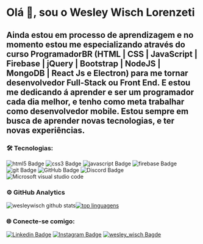 # Olá 👋, sou o Wesley Wisch Lorenzeti

## Ainda estou em processo de aprendizagem e no momento estou me especializando através do curso ProgramadorBR (HTML | CSS | JavaScript | Firebase | jQuery | Bootstrap | NodeJS | MongoDB | React Js e Electron) para me tornar desenvolvedor Full-Stack ou Front End. E estou me dedicando á aprender e ser um programador cada dia melhor, e tenho como meta trabalhar como desenvolvedor mobile. Estou sempre em busca de aprender novas tecnologias, e ter novas experiências.


###  🛠️ Tecnologias:

![html5 Badge](https://img.shields.io/badge/HTML5-000000?style=flat-square-border&logo=html5&logoColor=red)    ![css3 Badge](https://img.shields.io/badge/CSS3-000000?style=flat-square-border&logo=css3&logoColor=blue) ![javascript Badge](https://img.shields.io/badge/JavaScript-000000?style=flat-square-border&logo=javascript&logoColor=F7DF1E) ![firebase Badge](https://img.shields.io/badge/firebase-ffca28?style=flat-square-border&logo=firebase&logoColor=black) ![git Badge](https://img.shields.io/badge/Git-000000?style=flat-square-border&logo=git&logoColor=red) ![GitHub Badge](https://img.shields.io/badge/GitHub-000000?style=flat-square-border&logo=github&logoColor=white) ![Discord Badge](https://img.shields.io/badge/Discord-7289DA?style=flat-square-border&logo=discord&logoColor=white) ![Microsoft visual studio code](https://img.shields.io/badge/Visual_Studio_Code-000000?style=flat-square-border&logo=visual%20studio%20code&logoColor=blue)

### ⚙️ GitHub Analytics
![wesleywisch github stats](https://github-readme-stats.vercel.app/api?username=wesleywisch&theme=dark&title_color=ffffff&border_color=ffffff&show_icons=true&text_color=ffffff&hide_border=false&border_radius=10)[![top linguagens](https://github-readme-stats.vercel.app/api/top-langs/?username=wesleywisch&layout=compact&theme=dark&title_color=ffffff&border_color=ffffff&show_icons=true&text_color=ffffff&border_radius=10)](https://github.com/wesleywisch)


###  🌐 Conecte-se comigo:
[![Linkedin Badge](https://img.shields.io/badge/-LinkedIn-blue?style=flat-square-border&logo=Linkedin&logoColor=white&link=https://www.linkedin.com/in/wesley-wisch/)](https://www.linkedin.com/in/wesley-wisch) [![Instagram Badge](https://img.shields.io/badge/-Instagram-CC0000?style=flat-square-border&logo=Instagram&logoColor=white&link=https://www.instagram.com/wesley_wisch/)](https://www.instagram.com/wesley_wisch/) [![wesley_wisch Bagde](https://img.shields.io/badge/wesley_wisch-2e7eea?style=flat-square-border&logo=microsoft-outlook&logoColor=white)
](mailto:wesley_wisch@hotmail.com)

